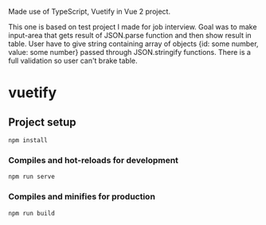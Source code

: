 Made use of TypeScript, Vuetify in Vue 2 project.

This one is based on test project I made for job interview.
Goal was to make input-area that gets result of JSON.parse function and then show result in table.
User have to give string containing array of objects {id: some number, value: some number} passed through JSON.stringify functions.
There is a full validation so user can't brake table.


# vuetify

## Project setup
```
npm install
```

### Compiles and hot-reloads for development
```
npm run serve
```

### Compiles and minifies for production
```
npm run build
```
